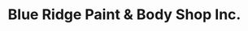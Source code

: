 ---
title: "Blue Ridge Paint & Body Shop Inc."
url: /spruce-pine/blue-ridge-paint-and-body-shop-inc/
shop: car repair
---